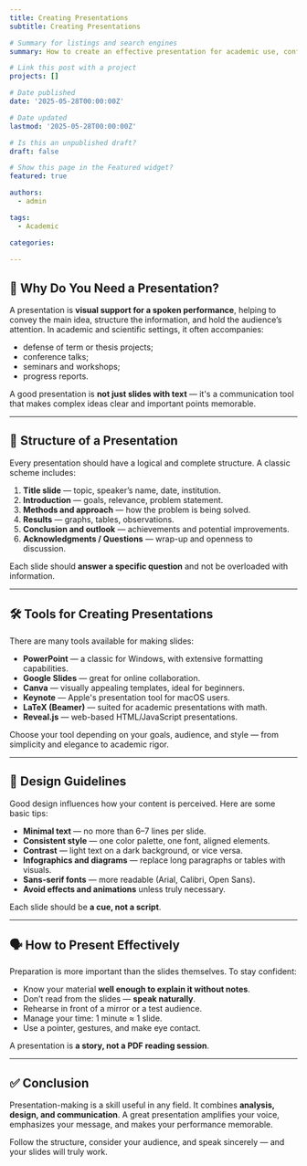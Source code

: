 ```yaml
---
title: Creating Presentations
subtitle: Creating Presentations

# Summary for listings and search engines
summary: How to create an effective presentation for academic use, conferences, or project defense

# Link this post with a project
projects: []

# Date published
date: '2025-05-28T00:00:00Z'

# Date updated
lastmod: '2025-05-28T00:00:00Z'

# Is this an unpublished draft?
draft: false

# Show this page in the Featured widget?
featured: true

authors:
  - admin

tags:
  - Academic

categories:
  
---
```


## 🧭 Why Do You Need a Presentation?

A presentation is **visual support for a spoken performance**, helping to convey the main idea, structure the information, and hold the audience’s attention. In academic and scientific settings, it often accompanies:

- defense of term or thesis projects;
- conference talks;
- seminars and workshops;
- progress reports.

A good presentation is **not just slides with text** — it's a communication tool that makes complex ideas clear and important points memorable.

---

## 📐 Structure of a Presentation

Every presentation should have a logical and complete structure. A classic scheme includes:

1. **Title slide** — topic, speaker’s name, date, institution.  
2. **Introduction** — goals, relevance, problem statement.  
3. **Methods and approach** — how the problem is being solved.  
4. **Results** — graphs, tables, observations.  
5. **Conclusion and outlook** — achievements and potential improvements.  
6. **Acknowledgments / Questions** — wrap-up and openness to discussion.

Each slide should **answer a specific question** and not be overloaded with information.

---

## 🛠 Tools for Creating Presentations

There are many tools available for making slides:

- **PowerPoint** — a classic for Windows, with extensive formatting capabilities.  
- **Google Slides** — great for online collaboration.  
- **Canva** — visually appealing templates, ideal for beginners.  
- **Keynote** — Apple's presentation tool for macOS users.  
- **LaTeX (Beamer)** — suited for academic presentations with math.  
- **Reveal.js** — web-based HTML/JavaScript presentations.

Choose your tool depending on your goals, audience, and style — from simplicity and elegance to academic rigor.

---

## 🎨 Design Guidelines

Good design influences how your content is perceived. Here are some basic tips:

- **Minimal text** — no more than 6–7 lines per slide.  
- **Consistent style** — one color palette, one font, aligned elements.  
- **Contrast** — light text on a dark background, or vice versa.  
- **Infographics and diagrams** — replace long paragraphs or tables with visuals.  
- **Sans-serif fonts** — more readable (Arial, Calibri, Open Sans).  
- **Avoid effects and animations** unless truly necessary.

Each slide should be **a cue, not a script**.

---

## 🗣 How to Present Effectively

Preparation is more important than the slides themselves. To stay confident:

- Know your material **well enough to explain it without notes**.  
- Don’t read from the slides — **speak naturally**.  
- Rehearse in front of a mirror or a test audience.  
- Manage your time: 1 minute ≈ 1 slide.  
- Use a pointer, gestures, and make eye contact.

A presentation is **a story, not a PDF reading session**.

---

## ✅ Conclusion

Presentation-making is a skill useful in any field. It combines **analysis, design, and communication**. A great presentation amplifies your voice, emphasizes your message, and makes your performance memorable.

Follow the structure, consider your audience, and speak sincerely — and your slides will truly work.

